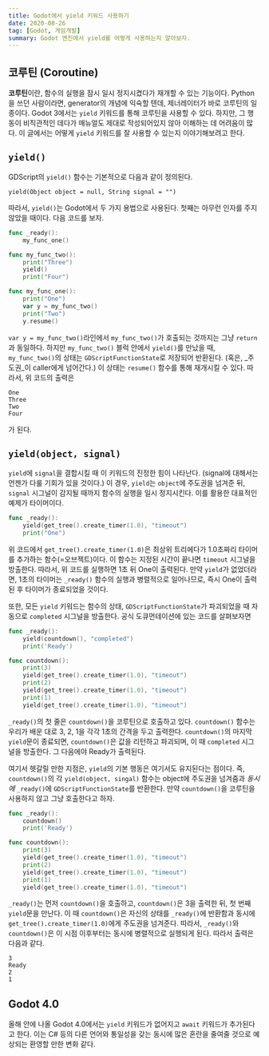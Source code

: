 ```yaml
---
title: Godot에서 yield 키워드 사용하기
date: 2020-08-26
tag: [Godot, 게임개발]
summary: Godot 엔진에서 yield를 어떻게 사용하는지 알아보자.
---
```




## 코루틴 (Coroutine)

**코루틴**이란, 함수의 실행을 잠시 일시 정지시켰다가 재개할 수 있는 기능이다. Python을 쓰던 사람이라면, generator의 개념에 익숙할 텐데, 제너레이터가 바로 코루틴의 일종이다. Godot 3에서는 `yield` 키워드를 통해 코루틴을 사용할 수 있다. 하지만, 그 행동이 비직관적인 데다가 매뉴얼도 제대로 작성되어있지 않아 이해하는 데 어려움이 많다. 이 글에서는 어떻게 `yield` 키워드를 잘 사용할 수 있는지 이야기해보려고 한다.



## `yield()`

GDScript의 `yield()` 함수는 기본적으로 다음과 같이 정의된다.

```
yield(Object object = null, String signal = "")
```

따라서, `yield()`는 Godot에서 두 가지 용법으로 사용된다. 첫째는 아무런 인자를 주지 않았을 때이다. 다음 코드를 보자.

```go
func _ready():
    my_func_one()

func my_func_two():
    print("Three")
    yield()
    print("Four")

func my_func_one():
    print("One")
    var y = my_func_two()
    print("Two")
    y.resume()
```

`var y = my_func_two()`라인에서 `my_func_two()`가 호출되는 것까지는 그냥 `return`과 동일하다. 하지만 `my_func_two()` 블럭 안에서 `yield()`를 만났을 때, `my_func_two()`의 상태는 `GDScriptFunctionState`로 저장되어 반환된다. (혹은, _주도권_이 caller에게 넘어간다.) 이 상태는 `resume()` 함수를 통해 재개시킬 수 있다. 따라서, 위 코드의 출력은

```
One
Three
Two
Four
```

가 된다.



## `yield(object, signal)`

`yield`에 `signal`을 결합시킬 때 이 키워드의 진정한 힘이 나타난다. (signal에 대해서는 언젠가 다룰 기회가 있을 것이다.) 이 경우, `yield`는 `object`에 주도권을 넘겨준 뒤, `signal` 시그널이 감지될 때까지 함수의 실행을 일시 정지시킨다. 이를 활용한 대표적인 예제가 타이머이다.

```go
func _ready():
    yield(get_tree().create_timer(1.0), "timeout")
    print("One")
```

위 코드에서 `get_tree().create_timer(1.0)`은 최상위 트리에다가 1.0초짜리 타이머를 추가하는 함수(=오브젝트)이다. 이 함수는 지정된 시간이 끝나면 `timeout` 시그널을 방출한다. 따라서, 위 코드를 실행하면 1초 뒤 One이 출력된다. 만약 `yield`가 없었더라면, 1초의 타이머는 `_ready()` 함수의 실행과 병렬적으로 일어나므로, 즉시 One이 출력된 후 타이머가 종료되었을 것이다.

또한, 모든 `yield` 키워드는 함수의 상태, `GDScriptFunctionState`가 파괴되었을 때 자동으로 `completed` 시그널을 방출한다. 공식 도큐먼테이션에 있는 코드를 살펴보자면

```go
func _ready():
    yield(countdown(), "completed")
    print('Ready')

func countdown():
    print(3)
    yield(get_tree().create_timer(1.0), "timeout")
    print(2)
    yield(get_tree().create_timer(1.0), "timeout")
    print(1)
    yield(get_tree().create_timer(1.0), "timeout")
```

`_ready()`의 첫 줄은 `countdown()`을 코루틴으로 호출하고 있다. `countdown()` 함수는 우리가 배운 대로 3, 2, 1을 각각 1초의 간격을 두고 출력한다. `countdown()`의 마지막 `yield`문이 종료되면, `countdown()`은 값을 리턴하고 파괴되며, 이 때 `completed` 시그널을 방출한다. 그 다음에야 Ready가 출력된다.

여기서 헷갈릴 만한 지점은, `yield`의 기본 행동은 여기서도 유지된다는 점이다. 즉, `countdown()`의 각 `yield(object, singal)` 함수는 object에 주도권을 넘겨줌과 _동시에_ `_ready()`에 `GDScriptFunctionState`를 반환한다. 만약 `countdown()`을 코루틴을 사용하지 않고 그냥 호출한다고 하자.

```go
func _ready():
    countdown()
    print('Ready')

func countdown():
    print(3)
    yield(get_tree().create_timer(1.0), "timeout")
    print(2)
    yield(get_tree().create_timer(1.0), "timeout")
    print(1)
    yield(get_tree().create_timer(1.0), "timeout")
```

`_ready()`는 먼저 `countdown()`을 호출하고, `countdown()`은 3을 출력한 뒤, 첫 번째 `yield`문을 만난다. 이 때 `countdown()`은 자신의 상태를 `_ready()`에 반환함과 동시에 `get_tree().create_timer(1.0)`에게 주도권을 넘겨준다. 따라서, `_ready()`와 `countdown()`은 이 시점 이후부터는 동시에 병렬적으로 실행되게 된다. 따라서 출력은 다음과 같다.

```
3
Ready
2
1
```



## Godot 4.0

올해 안에 나올 Godot 4.0에서는 `yield` 키워드가 없어지고 `await` 키워드가 추가된다고 한다. 이는 C# 등의 다른 언어와 통일성을 갖는 동시에 많은 혼란을 줄여줄 것으로 예상되는 환영할 만한 변화 같다.